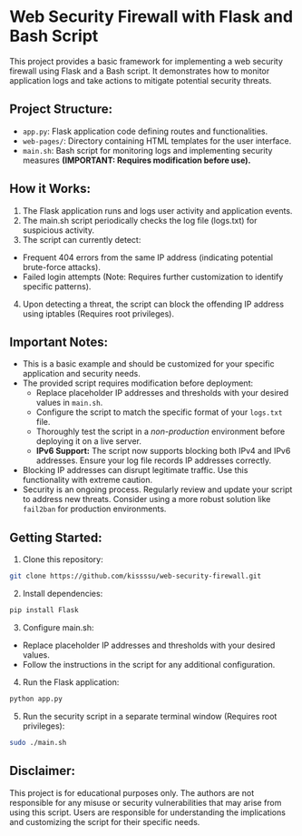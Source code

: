 # Web Security Firewall with Flask and Bash Script

This project provides a basic framework for implementing a web security firewall using Flask and a Bash script. It demonstrates how to monitor application logs and take actions to mitigate potential security threats.

## Project Structure:

- ```app.py```: Flask application code defining routes and functionalities.
- ```web-pages/```: Directory containing HTML templates for the user interface.
- ```main.sh```: Bash script for monitoring logs and implementing security measures **(IMPORTANT: Requires modification before use).**

## How it Works:
 
1. The Flask application runs and logs user activity and application events.
2. The main.sh script periodically checks the log file (logs.txt) for suspicious activity.
3. The script can currently detect:
- Frequent 404 errors from the same IP address (indicating potential brute-force attacks).
- Failed login attempts (Note: Requires further customization to identify specific patterns).
4. Upon detecting a threat, the script can block the offending IP address using iptables (Requires root privileges).

## Important Notes:

*   This is a basic example and should be customized for your specific application and security needs.
*   The provided script requires modification before deployment:
    *   Replace placeholder IP addresses and thresholds with your desired values in `main.sh`.
    *   Configure the script to match the specific format of your `logs.txt` file.
    *   Thoroughly test the script in a *non-production* environment before deploying it on a live server.
    *   **IPv6 Support:** The script now supports blocking both IPv4 and IPv6 addresses. Ensure your log file records IP addresses correctly.
*   Blocking IP addresses can disrupt legitimate traffic. Use this functionality with extreme caution.
*   Security is an ongoing process. Regularly review and update your script to address new threats.  Consider using a more robust solution like `fail2ban` for production environments.

## Getting Started:

1. Clone this repository:

```Bash
git clone https://github.com/kissssu/web-security-firewall.git
```

2. Install dependencies:
```Bash
pip install Flask
```

3. Configure main.sh:
- Replace placeholder IP addresses and thresholds with your desired values.
- Follow the instructions in the script for any additional configuration.

4. Run the Flask application:
```Bash
python app.py
```

5. Run the security script in a separate terminal window (Requires root privileges):
```Bash
sudo ./main.sh
```

## Disclaimer:

This project is for educational purposes only. The authors are not responsible for any misuse or security vulnerabilities that may arise from using this script. Users are responsible for understanding the implications and customizing the script for their specific needs.
